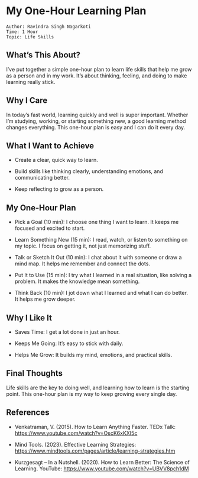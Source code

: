 # My One-Hour Learning Plan
```
Author: Ravindra Singh Nagarkoti
Time: 1 Hour
Topic: Life Skills
```
## What’s This About?

I’ve put together a simple one-hour plan to learn life skills that help me grow as a person and in my work. It’s about thinking, feeling, and doing to make learning really stick.

## Why I Care

In today’s fast world, learning quickly and well is super important. Whether I’m studying, working, or starting something new, a good learning method changes everything. This one-hour plan is easy and I can do it every day.

## What I Want to Achieve





- Create a clear, quick way to learn.



- Build skills like thinking clearly, understanding emotions, and communicating better.



- Keep reflecting to grow as a person.

## My One-Hour Plan





- Pick a Goal (10 min): I choose one thing I want to learn. It keeps me focused and excited to start.



- Learn Something New (15 min): I read, watch, or listen to something on my topic. I focus on getting it, not just memorizing stuff.



- Talk or Sketch It Out (10 min): I chat about it with someone or draw a mind map. It helps me remember and connect the dots.



- Put It to Use (15 min): I try what I learned in a real situation, like solving a problem. It makes the knowledge mean something.



- Think Back (10 min): I jot down what I learned and what I can do better. It helps me grow deeper.

## Why I Like It





- Saves Time: I get a lot done in just an hour.



- Keeps Me Going: It’s easy to stick with daily.



- Helps Me Grow: It builds my mind, emotions, and practical skills.

## Final Thoughts

Life skills are the key to doing well, and learning how to learn is the starting point. This one-hour plan is my way to keep growing every single day.

## References

- Venkatraman, V. (2015). How to Learn Anything Faster. TEDx Talk: https://www.youtube.com/watch?v=OscK6xKXI5c



- Mind Tools. (2023). Effective Learning Strategies: https://www.mindtools.com/pages/article/learning-strategies.htm



- Kurzgesagt – In a Nutshell. (2020). How to Learn Better: The Science of Learning. YouTube: https://www.youtube.com/watch?v=UBVV8pch1dM